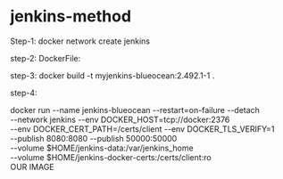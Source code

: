 # jenkins-method
Step-1:
docker network create jenkins

step-2:
DockerFile:

step-3:
docker build -t myjenkins-blueocean:2.492.1-1 .

step-4:

docker run --name jenkins-blueocean --restart=on-failure --detach \
  --network jenkins --env DOCKER_HOST=tcp://docker:2376 \
  --env DOCKER_CERT_PATH=/certs/client --env DOCKER_TLS_VERIFY=1 \
  --publish 8080:8080 --publish 50000:50000 \
  --volume $HOME/jenkins-data:/var/jenkins_home \
  --volume $HOME/jenkins-docker-certs:/certs/client:ro \
  OUR IMAGE
